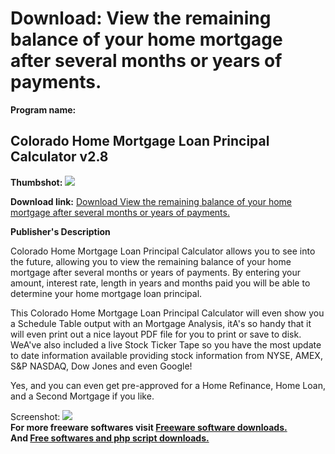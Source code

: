 # Download: View the remaining balance of your home mortgage after several months or years of payments.

**Program name:**

## Colorado Home Mortgage Loan Principal Calculator v2.8

  
**Thumbshot:** ![](http://www.freewarefiles.com/screenshot/mortgprincal28_md.gif)   
  
**Download link:** [Download View the remaining balance of your home mortgage after several months or years of payments.](http://freesoftwares.boysofts.com/Colorado-Home-Mortgage-Loan-Principal-Calculator-V_program_26940.html)  
  


**Publisher's Description**  
  


Colorado Home Mortgage Loan Principal Calculator allows you to see into the future, allowing you to view the remaining balance of your home mortgage after several months or years of payments. By entering your amount, interest rate, length in years and months paid you will be able to determine your home mortgage loan principal. 

This Colorado Home Mortgage Loan Principal Calculator will even show you a Schedule Table output with an Mortgage Analysis, itA's so handy that it will even print out a nice layout PDF file for you to print or save to disk. WeA've also included a live Stock Ticker Tape so you have the most update to date information available providing stock information from NYSE, AMEX, S&P NASDAQ, Dow Jones and even Google! 

Yes, and you can even get pre-approved for a Home Refinance, Home Loan, and a Second Mortgage if you like. 

  
  
Screenshot: ![](http://www.freewarefiles.com/screenshot/mortgprincal28.gif)   
**For more freeware softwares visit [Freeware software downloads.](http://freesoftwares.boysofts.com/)**   
**And [Free softwares and php script downloads.](http://www.boysofts.com/)**
